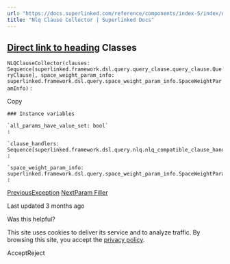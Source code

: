 ```yaml
---
url: "https://docs.superlinked.com/reference/components/index-5/index/nlq_clause_collector"
title: "Nlq Clause Collector | Superlinked Docs"
---
```


## [Direct link to heading](https://docs.superlinked.com/reference/components/index-5/index/nlq_clause_collector\#classes)    Classes

`NLQClauseCollector(clauses: Sequence[superlinked.framework.dsl.query.query_clause.query_clause.QueryClause], space_weight_param_info: superlinked.framework.dsl.query.space_weight_param_info.SpaceWeightParamInfo)` :

Copy

```inline-grid min-w-full grid-cols-[auto_1fr] [count-reset:line] print:whitespace-pre-wrap
### Instance variables

`all_params_have_value_set: bool`
:

`clause_handlers: Sequence[superlinked.framework.dsl.query.nlq.nlq_compatible_clause_handler.NLQCompatibleClauseHandler]`
:

`space_weight_param_info: superlinked.framework.dsl.query.space_weight_param_info.SpaceWeightParamInfo`
:
```

[PreviousException](https://docs.superlinked.com/reference/components/index-5/index/exception) [NextParam Filler](https://docs.superlinked.com/reference/components/index-5/index/index)

Last updated 3 months ago

Was this helpful?

This site uses cookies to deliver its service and to analyze traffic. By browsing this site, you accept the [privacy policy](https://superlinked.com/policies/privacy-policy).

AcceptReject